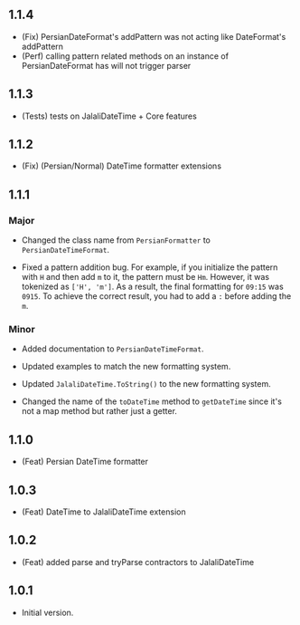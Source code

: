 ## 1.1.4

- (Fix) PersianDateFormat's addPattern was not acting like DateFormat's addPattern
- (Perf) calling pattern related methods on an instance of PersianDateFormat has will not trigger parser

## 1.1.3

- (Tests) tests on JalaliDateTime + Core features

## 1.1.2

- (Fix) (Persian/Normal) DateTime formatter extensions

## 1.1.1

### Major

- Changed the class name from `PersianFormatter` to `PersianDateTimeFormat`.

- Fixed a pattern addition bug. For example, if you initialize the pattern with `H` and then add `m` to it, the pattern must be `Hm`. However, it was tokenized as `['H', 'm']`. As a result, the final formatting for `09:15` was `0915`. To achieve the correct result, you had to add a `:` before adding the `m`.

### Minor

- Added documentation to `PersianDateTimeFormat`.

- Updated examples to match the new formatting system.
- Updated `JalaliDateTime.ToString()` to the new formatting system.
- Changed the name of the `toDateTime` method to `getDateTime` since it's not a map method but rather just a getter.

## 1.1.0

- (Feat) Persian DateTime formatter

## 1.0.3

- (Feat) DateTime to JalaliDateTime extension

## 1.0.2

- (Feat) added parse and tryParse contractors to JalaliDateTime

## 1.0.1

- Initial version.
